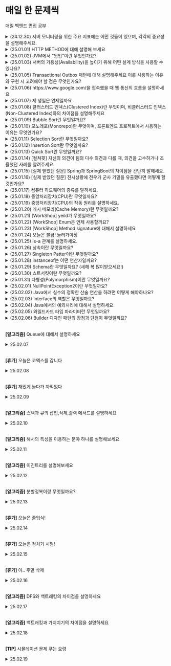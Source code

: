 # 매일 한 문제씩
매일 백엔드 면접 공부

<details>
  <summary>(24.12.30) 서버 모니터링을 위한 주요 지표에는 어떤 것들이 있으며, 각각의 중요성을 설명해주세요.</summary>
  <p>- 서버 모니터링의 주요 지표로는 CPU 사용률(서버 과부하 여부를 판단), 메모리 사용률(메모리 부족이나 누수 감지), 디스크 I/O(입출력 병목 현상 확인), 네트워크 대역폭(트래픽 과부하 및 비정상 활동 감지) 등이 있습니다. 이 지표들은 서버 성능 최적화와 장애 예방을 위해 필수적으로 모니터링해야 합니다. 각각은 시스템의 안정성과 효율성을 유지하는 데 중요한 역할을 합니다.</p>
</details>

<details>
  <summary>(25.01.01) HTTP METHOD에 대해 설명해 보세요</summary>
  <p>- HTTP 메서드는 클라이언트가 서버에 요청하는 방식과 의도를 나타냅니다. GET은 데이터를 조회할 때, POST는 데이터를 생성하거나 전송할 때, PUT은 데이터를 전체적으로 수정하거나 생성할 때, PATCH는 데이터를 부분적으로 수정할 때, DELETE는 데이터를 삭제할 때 사용됩니다. 각 메서드는 특정 상황에 맞게 선택하여 사용됩니다.</p>
</details>

<details>
  <summary>(25.01.02) JVM에서 "웜업"이란 무엇인가요?</summary>
  <p>- JVM에서 "웜업"이란 애플리케이션 초기 실행 단계에서 JIT 컴파일러가 자주 호출되는 메서드(핫스팟)를 네이티브 코드로 컴파일하고 최적화하여 성능을 점차적으로 끌어올리는 과정입니다. 이는 인터프리터 방식으로 시작한 실행이 최적화된 네이티브 코드로 전환되며 성능이 안정화되는 데 중요한 역할을 합니다.</p>
</details>

<details>
  <summary>(25.01.03) 서버의 가용성(Availability)을 높이기 위해 어떤 설계 방식을 사용할 수 있나요?</summary>
  <p>- 서버의 가용성을 높이려면 여러 서버에 일을 나눠주는 로드 밸런싱을 사용해 한 서버가 고장나도 다른 서버가 대신 일하도록 하면 됩니다. 또, 중요한 서버를 여러 개 만들어 두는 이중화로 한 서버가 멈춰도 나머지가 계속 작동하게 할 수 있어요. 마지막으로, 서버를 24시간 감시하고 문제를 빨리 고치는 모니터링도 필요합니다.</p>
</details>

<details>
  <summary>(25.01.05) Transactional Outbox 패턴에 대해 설명해주세요 이를 사용하는 이유와 구현 시 고려해야 할 점은 무엇인가요?</summary>
  <p>- Transactional Outbox 패턴은 데이터베이스 트랜잭션과 메시지 발행을 원자적으로 처리하기 위한 설계 방식입니다. 데이터를 저장할 때 메시지를 함께 "Outbox" 테이블에 기록하고, 이후 메시지 브로커로 전송합니다. 이를 사용하면 데이터 일관성과 메시지 전달의 신뢰성을 확보할 수 있습니다. 구현 시 Outbox 테이블의 데이터 정리 정책과 메시지 전송 실패 시 재처리를 고려해야 하며, 메시지가 중복될 수 있으므로 중복 방지 로직도 필요합니다. 이 패턴은 분산 시스템에서 데이터와 이벤트의 정합성을 유지하는 데 유용합니다.</p>
</details>

<details>
  <summary>(25.01.06) https://www.google.com/을 접속했을 때 웹 통신의 흐름을 설명하세요</summary>
  <p>- 브라우저는 DNS를 통해 IP 주소를 조회하고, HTTPS 요청을 서버로 보내며, 서버는 TLS 핸드셰이크를 통해 안전한 연결을 설정한 후 응답 데이터를 전송해 브라우저가 이를 렌더링합니다.</p>
</details>

<details>
  <summary>(25.01.07) 제 생일은 언제일까요</summary>
  <p>- 오늘입니다. 축하해주세요!</p>
</details>

<details>
  <summary>(25.01.08) 클러스터드 인덱스(Clustered Index)란 무엇이며, 비클러스터드 인덱스(Non-Clustered Index)와의 차이점을 설명해주세요</summary>
  <p>- 클러스터드 인덱스는 내부 힙 자료구조에 있는 실제 데이터 정렬에 영향을 끼칩니다.
일반적으로 PK가 이 클러스터 인덱스로 지정되어있으며 비클러스터 인덱스의 경우 실제 데이터 정렬에는 영향을 끼치지 않습니다. 대신 인덱스를 관리하는 자료구조에 해당 데이터를 찾기위한 주소를 관리합니다. 이때, 다만 dbms에 따라 차이가 있을 수 있습니다. 예를 들어 사용중인 Postgres는 PK라고 할지라도 실제 정렬엔 영향을 가하진 않습니다.</p>
</details>

<details>
  <summary>(25.01.09) Bubble Sort란 무엇일까요?</summary>
  <p>- Bubble Sort는 Selection Sort와 유사한 알고리즘으로 서로 인접한 두 원소의 대소를 비교하고, 조건에 맞지 않다면 자리를 교환하며 정렬하는 알고리즘입니다.</p>
</details>

<details>
  <summary>(25.01.10) 모노레포(Monorepo)란 무엇이며, 프론트엔드 프로젝트에서 사용하는 이유는 무엇인가요?</summary>
  <p>- 모노레포(Monorepo)는 여러 프로젝트의 코드를 하나의 저장소에서 관리하는 방식입니다. 프론트엔드 프로젝트에서는 주로 컴포넌트 라이브러리, 웹 애플리케이션, 유틸리티 패키지 등을 통합적으로 관리하기 위해 사용됩니다. 이 방식은 코드 재사용성과 일관성을 높이고, 단일 저장소 내에서 변경사항을 쉽게 추적할 수 있어 협업 효율성을 극대화하는 데 유리합니다. 특히, 대규모 프로젝트에서 의존성과 버전 관리를 체계적으로 할 수 있다는 점이 큰 장점입니다.</p>
</details>

<details>
  <summary>(25.01.11) Selection Sort란 무엇일까요?</summary>
  <p>- Selection Sort는 Bubble Sort과 유사한 알고리즘으로, 해당 순서에 원소를 넣을 위치는 이미 정해져 있고, 어떤 원소를 넣을지 선택하는 알고리즘입니다. Selection Sort와 Insertion Sort를 헷갈려하는 사람들이 종종 있는데, Selection Sort는 배열에서 해당 자리를 선택하고 그 자리에 오는 값을 찾는 것이라고 생각하면 편합니다.</p>
</details>

<details>
  <summary>(25.01.12) Insertion Sort란 무엇일까요?</summary>
  <p>- 손 안의 카드를 정렬하는 방법과 유사합니다. Insertion Sort는 Selection Sort와 유사하지만, 좀 더 효율적인 정렬 알고리즘입니다. Insertion Sort는 2번째 원소부터 시작하여 그 앞(왼쪽)의 원소들과 비교하여 삽입할 위치를 지정한 후, 원소를 뒤로 옮기고 지정된 자리에 자료를 삽입 하여 정렬하는 알고리즘입니다. 최선의 경우 O(N)이라는 엄청나게 빠른 효율성을 가지고 있어, 다른 정렬 알고리즘의 일부로 사용될 만큼 좋은 정렬 알고리즘입니다.</p>
</details>

<details>
  <summary>(25.01.13) Quick Sort란 무엇일까요?</summary>
  <p>- Quick Sort은 분할 정복(divide and conquer) 방법 을 통해 주어진 배열을 정렬합니다.
  (분할 정복(divide and conquer) 방법 : 문제를 작은 2개의 문제로 분리하고 각각을 해결한 다음, 결과를 모아서 원래의 문제를 해결하는 전략) 
  Quick Sort은 불안정 정렬에 속하며, 다른 원소와의 비교만으로 정렬을 수행하는 비교 정렬에 속한다. 또한 Merge Sort와 달리 Quick Sort는 배열을 비균등하게 분할합니다</p>
</details>

<details>
  <summary>(25.01.14) [컬쳐핏] 자신의 의견이 팀의 다수 의견과 다를 때, 의견을 고수하거나 조율했던 사례를 알려주세요.</summary>
  <p>- 다 같이 동의하고 랜덤으로 추첨한 조의 조장이 조원이 마음에 안든다며 한명을 바꿔달라 했었는데 회장이었던 제가 규칙은 규칙이다며 거절했었습니다.
하지만 저를 제외한 다른 임원들은 그 정도는 양해해주자며 의견이 갈려 '이런 사소한 규칙 하나부터 무너지면 질서가 무너진다'고 설득한 뒤 투표로 진행했습니다.
투표 결과 '바꿔준다'가 되었고 저는 결과에 승복하며 조원을 바꿔주었습니다.</p>
</details>

<details>
  <summary>(25.01.15) [실제 받았던 질문] Spring과 SpringBoot의 차이점을 간단히 말해세요.</summary>
  <p>Spring은 Java 웹 개발 프레임워크입니다. 이것을 더 쓰기 쉽게 만든 프레임워크가 SpringBoot입니다.</p>
</details>

<details>
  <summary>(25.01.16) [실제 받았던 질문] 전시상황에 전우가 군사 기밀을 유출했다면 어떻게 할것인가요?</summary>
  <p>전우란 전장의 벗이라는 뜻입니다. 하지만 세상에 어떤 사람이 친구를 위험에 빠트리겠습니까. 저는 이런일이 발생한다면 전우가 아닌 적으로 간주하겠습니다.</p>
</details>

<details>
  <summary>(25.01.17) 컴퓨터 하드웨어의 종류를 말하세요.</summary>
  <p>- 중앙처리장치(CPU), 기억장치 : RAM, HDD, 입출력 장치 : 마우스, 프린터 등이 있습니다.</p>
</details>

<details>
  <summary>(25.01.18) 중앙처리장치(CPU)란 무엇일까요?</summary>
  <p>- 인간으로 따지면 두뇌에 해당하는 부분 주기억장치에서 프로그램 명령어와 데이터를 읽어와 처리하고 명령어의 수행 순서를 제어함 중앙처리장치는 비교와 연산을 담당하는 산술논리연산장치(ALU)와 명령어의 해석과 실행을 담당하는 제어장치, 속도가 빠른 데이터 기억장소인 레지스터로 구성되어있음
개인용 컴퓨터와 같은 소형 컴퓨터에서는 CPU를 마이크로프로세서라고도 부름</p>
</details>

<details>
  <summary>(25.01.19) 중앙처리장치(CPU)의 작동 원리를 설명하세요.</summary>
  <p>- CPU는 컴퓨터에서 가장 핵심적인 역할을 수행하는 부분. '인간의 두뇌'에 해당
크게 연산장치, 제어장치, 레지스터 3가지로 구성됨
1. 주기억장치는 입력장치에서 입력받은 데이터 또는 보조기억장치에 저장된 프로그램 읽어옴
2. CPU는 프로그램을 실행하기 위해 주기억장치에 저장된 프로그램 명령어와 데이터를 읽어와 처리하고 결과를 다시 주기억장치에 저장
3. 주기억장치는 처리 결과를 보조기억장치에 저장하거나 출력장치로 보냄
4. 제어장치는 1~3 과정에서 명령어가 순서대로 실행되도록 각 장치를 제어</p>
</details>

<details>
  <summary>(25.01.20) 캐시 메모리(Cache Memory)란 무엇일까요? </summary>
  <p>- 속도가 빠른 장치와 느린 장치에서 속도 차이에 따른 병목 현상을 줄이기 위한 메모리를 말한다.</p>
</details>

<details>
  <summary>(25.01.21) [WorkShop] yeild가 무엇일까요? </summary>
  <p>- yeild는 return과 비슷하다고 생각했는데 다릅니다. 반환, 돌려주다라는 영어 단어인데 비동기처리할 때 많이 사용합니다. 누구한테 돌려주는지 중요한데 분기가 나왔던 지점에 return 합니다.
  분기를 조절한다고 생각하면 좋습니다. for문의 label과 같비슷한 역할을 한다고 합니다.</p>
</details>

<details>
  <summary>(25.01.22) [WorkShop] Enum은 언제 사용할까요? </summary>
  <p>- 날짜, 요일, 계절등 불변의 항목을 열거할 때 사용합니다. 프로젝트를 할 때 코드로 관리할 것과 enum으로 관리할 것을 구분해야합니다.</p>
</details>

<details>
  <summary>(25.01.23) [WorkShop] Method signature에 대해서 설명하세요 </summary>
  <p>- 메소드 이름 + 매개변수 타입과 개수</p>
</details>

<details>
  <summary>(25.01.24) 오늘은 불금! 놀러가야징</summary>
  <p>맛있는 순두부 찌개를 먹었답니다</p>
</details>

<details>
  <summary>(25.01.25) Is-a 관계를 설명하세요. </summary>
  <p>- A is a B라는 관계는 A는 B의 일종이다는 의미 (Dog is an Animal)</p>
</details>

<details>
  <summary>(25.01.26) 상속이란 무엇일까요?</summary>
  <p>- 상속은 기존 클래스를 재사용해 새로운 클래스를 작성하는것입니다</p>
</details>

<details>
  <summary>(25.01.27) Singleton Patter이란 무엇일까요?</summary>
  <p>- 단 하나의 유일한 객체를 만들기 위한 코드 패턴입니다. 메모리 절약을 위해 인스턴스가 필요할 때 기존 인스턴스 활용</p>
</details>

<details>
  <summary>(25.01.28) instanceof는 어떤 연산자일까요?</summary>
  <p>- 매개변수가 아니더라도 변수가 참조하는 객체의 타입을 확인할 때 사용하는 연산자입니다.
  좌항의 객체가 우항의 타입이면 true를 출력합니다.</p>
</details>

<details>
  <summary>(25.01.29) Schema란 무엇일까요? (새해 복 많이받으세요!)</summary>
  <p>- 현실과 데이터베이스 사이에 있는 데이터구조. 데이터베이스 조건 Specification을 Description한 Meta-Data</p>
</details>

<details>
  <summary>(25.01.30) 쇼트서킷이란 무엇일까요?</summary>
  <p>- 논리연산자에서 좌측 피연산자만으로도 결과가 확정 된 경우, 굳이 우측 피 연산자의 계산 과정을 진행하지 않는 기능입니다.</p>
</details>

<details>
  <summary>(25.01.31) 다형성(Polymorphism)이란 무엇일까요?</summary>
  <p>- 다형성이란 프로그램 언어 각 요소들(상수, 변수, 식, 객체, 메소드 등)이 다양한 자료형(type)에 속하는 것이 허가되는 성질을 가리킨다.</p>
</details>

<details>
  <summary>(25.02.01) NullPointException2이란 무엇일까요?</summary>
  <p>- 변수가 Null인 상태에서 객체의 데이터나 메소드를 사용하려 하면 발생하는 예외(오류)입니다. reference type이 참조할 데이터가 null일때 생깁니다.</p>
</details>

<details>
  <summary>(25.02.02) Java에서 실수의 정확한 산술 연산을 하려면 어떻게 해야하나요?</summary>
  <p>- double과 float가 부동 소수점을 사용하기 떄문에 정확하지 않아 정수 연산으로 진행합니다.</p>
</details>

<details>
  <summary>(25.02.03) Interface의 역할은 무엇일까요?</summary>
  <p>- 다형성 구현의 주된 기술입니다. 두 객체를 연결하는 역할을 하며 상속보다 공유되는 메소드에 집중합니다.</p>
</details>

<details>
  <summary>(25.02.04) Java에서의 예외처리에 대해서 설명하세요.</summary>
  <p>- 일반 예외와 실행 예외로 나뉩니다. 일반 예외는 컴파일러가 예외 처리 코드 여부를 검사하는 예외고, 실행 예외는 컴파일러가 예외 처리 코드 여부를 검사하지 않는 예외입니다.</p>
</details>

<details>
  <summary>(25.02.05) 와일드카드 타입 파라미터란 무엇일까요?</summary>
  <p>- 제네릭 타입을 매개값이나 리턴 타입으로 사용할 때 범위에 있는 모든 타입으로 대체할 수 있는 타입 파라미터 ?로 표시</p>
</details>

<details>
  <summary>(25.02.06) Builder 디자인 패턴의 장점과 단점이 무엇일까요? </summary>
  <p>- 개발자 코드 작성 및 유지보수 장점이 있고, Builder클래스 자체가 복잡하고 객체 생성시 메모리 낭비가 심하다는 단점이 있습니다.</p>
</details>

<br/>

**[알고리즘]** Queue에 대해서 설명하세요
<details>
  <summary>25.02.07</summary>
  <p>- 큐의 주요 연산으로는 enqueue(삽입), dequeue(삭제), peek(조회)이 있습니다. enqueue는 데이터를 추가하는 연산, dequeue는 데이터를 제거하는 연산입니다. peek은 삭제 없이 front 데이터 출력입니다.<br/>
    - 큐는 운영체제의 프로세스 스케줄링, 프린터의 작업 대기열, 네트워크 패킷 처리, BFS 알고리즘 등에서 활용됩니다. 특히, CPU 스케줄링에서는 먼저 요청된 작업이 먼저 실행되는 특성을 이용해 프로세스를 관리합니다. <br/>
    - 원형 큐는 배열 기반 큐에서 발생하는 공간 낭비 문제를 해결하기 위해 설계된 구조입니다.
  </p>
</details>

<br/>

**[휴가]** 오늘은 코엑스를 갑니다
<details>
  <summary>25.02.08</summary>
  <p>- 예에 재밌게 놀다 와야지</p>
</details>

<br/>

**[휴가]** 재밌게 놀다가 까먹었다
<details>
  <summary>25.02.09</summary>
  <p>- 내일 열심히하자</p>
</details>

<br/>

**[알고리즘]** 스택과 큐의 삽입,삭제,출력 메서드를 설명하세요
<details>
  <summary>25.02.10</summary>
  <p>- Stack Method : push(e), pop(), peek() / Queue Method : offer(e), poll(), peek()</p>
</details>

<br/>

**[알고리즘]** 해시의 특성을 이용하는 분야 하나를 설명해보세요
<details>
  <summary>25.02.11</summary>
  <p>- 데이터베이스 인덱싱 : 데이터베이스에 저장된 데이터를 효율적으로 검색할 때</p>
</details>

<br/>

**[알고리즘]** 이진트리를 설명해보세요
<details>
  <summary>25.02.12</summary>
  <p>- 이진 트리는 각각의 노드가 최대 두 개의 자식 노드를 가지는 트리 자료 구조입니다.</p>
</details>

<br/>

**[알고리즘]** 분할정복이랑 무엇일까요?
<details>
  <summary>25.02.13</summary>
  <p>- 크고 방대한 문제를 조금씩 나눠가며 풀 수 있는 문제 단위로 나눈 다음 다시 합쳐서 해결</p>
</details>


<br/>

**[휴가]** 오늘은 졸업식!
<details>
  <summary>25.02.14</summary>
  <p>- 놀러가야지 헤헤</p>
</details>


<br/>

**[휴가]** 오늘은 정처기 시험!
<details>
  <summary>25.02.15</summary>
  <p>- 95/65/65/80/70 으로 합격!</p>
</details>

<br/>

**[휴가]** 아.. 주말 삭제
<details>
  <summary>25.02.16</summary>
  <p>- 월요일 싫어..</p>
</details>

<br/>

**[알고리즘]** DFS와 백트래킹의 차이점을 설명하세요
<details>
  <summary>25.02.17</summary>
  <p>- DFS는 모든 경로를 탐색해 최고의 경로를 찾지만, 백트래킹은 유망하지 않다면 되돌아간다.</p>
</details>

<br/>

**[알고리즘]** 백트래킹과 가지치기의 차이점을 설명하세요
<details>
  <summary>25.02.18</summary>
  <p>- 백트래킹은 지금 행동이 다음 행동에 영향을 미치고, 가지치기 조건을 벗어나면 잘라냄</p>
</details>

<br/>

**[TIP]** 시뮬레이션 문제 푸는 요령
<details>
  <summary>25.02.19</summary>
  <p>  
    
- 문제를 읽고 pseudo code를 작성하기 (흐름대로)  
    
- 조건 파악하기 (종료 조건, 상태가 변하는 조건)
    
- 문제에서 제공한 dir, r, c와 같은 값은 최대한 그대로 사용 (직관적인 이해 쉬워짐)
  
- 방향 회전의 경우 modulo 연산을 이용하면 쉽게 표현 가능 (연속적인 값 변화를 이용한 간단한 Trick)</p>
</details>
